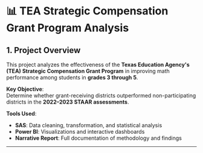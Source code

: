 # 📊 TEA Strategic Compensation Grant Program Analysis

## 1. **Project Overview**  
This project analyzes the effectiveness of the **Texas Education Agency's (TEA) Strategic Compensation Grant Program** in improving math performance among students in **grades 3 through 5**.  

**Key Objective**:  
Determine whether grant-receiving districts outperformed non-participating districts in the **2022–2023 STAAR assessments**.

**Tools Used**:  
- **SAS**: Data cleaning, transformation, and statistical analysis  
- **Power BI**: Visualizations and interactive dashboards  
- **Narrative Report**: Full documentation of methodology and findings  

---



